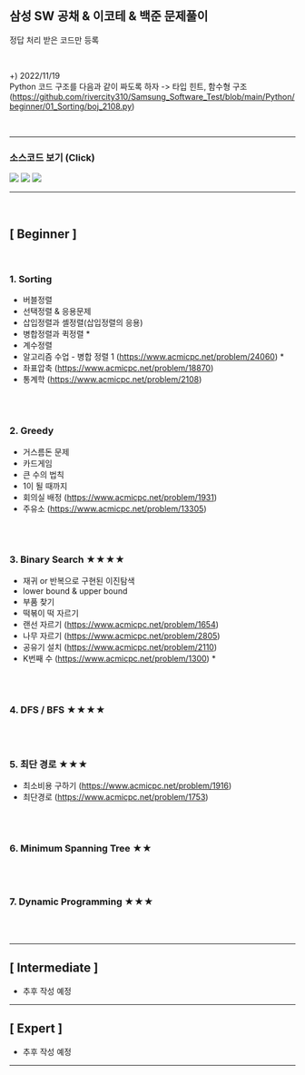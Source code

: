 ## 삼성 SW 공채 & 이코테 & 백준 문제풀이

정답 처리 받은 코드만 등록
   
<br/>

+) 2022/11/19 <br/>
Python 코드 구조를 다음과 같이 짜도록 하자 -> 타입 힌트, 함수형 구조 
(https://github.com/rivercity310/Samsung_Software_Test/blob/main/Python/beginner/01_Sorting/boj_2108.py)

<br/>

---

### 소스코드 보기 (Click) 
[<img src="https://img.shields.io/badge/C++-123456?style=flat&logo=Cplusplus&logoColor=white"/>](https://github.com/rivercity310/Samsung_Software_Test/tree/main/Cpp) [<img src="https://img.shields.io/badge/Java-red?style=flat&logo=OpenJDK&logoColor=white"/>](https://github.com/rivercity310/Samsung_Software_Test/tree/main/Java) [<img src="https://img.shields.io/badge/Python-blue?style=flat&logo=Python&logoColor=white"/>](https://github.com/rivercity310/Samsung_Software_Test/tree/main/Python)

---
<br/>

## [ Beginner ]  

<br/>

### 1. Sorting
- 버블정렬
- 선택정렬 & 응용문제
- 삽입정렬과 셸정렬(삽입정렬의 응용)
- 병합정렬과 퀵정렬    * 
- 계수정렬
- 알고리즘 수업 - 병합 정렬 1 (https://www.acmicpc.net/problem/24060)  *
- 좌표압축 (https://www.acmicpc.net/problem/18870)
- 통계학 (https://www.acmicpc.net/problem/2108) 

<br/><br/>

### 2. Greedy
- 거스름돈 문제
- 카드게임
- 큰 수의 법칙
- 1이 될 때까지
- 회의실 배정 (https://www.acmicpc.net/problem/1931)
- 주유소 (https://www.acmicpc.net/problem/13305)

<br/><br/>

### 3. Binary Search ★★★★
- 재귀 or 반복으로 구현된 이진탐색
- lower bound & upper bound
- 부품 찾기
- 떡볶이 떡 자르기
- 랜선 자르기 (https://www.acmicpc.net/problem/1654)
- 나무 자르기 (https://www.acmicpc.net/problem/2805)
- 공유기 설치 (https://www.acmicpc.net/problem/2110)
- K번째 수 (https://www.acmicpc.net/problem/1300)        *

<br/><br/>

### 4. DFS / BFS ★★★★

<br/><br/>

### 5. 최단 경로 ★★★
- 최소비용 구하기 (https://www.acmicpc.net/problem/1916)
- 최단경로 (https://www.acmicpc.net/problem/1753)

<br/><br/>

### 6. Minimum Spanning Tree ★★

<br/><br/>

### 7. Dynamic Programming ★★★

<br/><br/>

--- 

## [ Intermediate ]
- 추후 작성 예정
 

---

## [ Expert ] 
- 추후 작성 예정


---